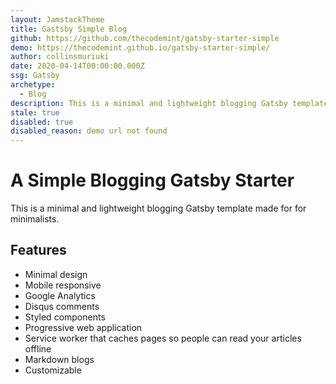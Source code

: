 ```yaml
---
layout: JamstackTheme
title: Gastsby Simple Blog
github: https://github.com/thecodemint/gatsby-starter-simple
demo: https://thecodemint.github.io/gatsby-starter-simple/
author: collinsmuriuki
date: 2020-04-14T00:00:00.000Z
ssg: Gatsby
archetype:
  - Blog
description: This is a minimal and lightweight blogging Gatsby template
stale: true
disabled: true
disabled_reason: demo url not found
---
```


# A Simple Blogging Gatsby Starter

This is a minimal and lightweight blogging Gatsby template made for for minimalists.

## Features

- Minimal design
- Mobile responsive
- Google Analytics
- Disqus comments
- Styled components
- Progressive web application
- Service worker that caches pages so people can read your articles offline
- Markdown blogs
- Customizable
